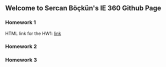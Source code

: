 ## Welcome to Sercan Böçkün's IE 360 Github Page


### Homework 1
HTML link for the HW1:
[link](https://github.com/BU-IE-360/spring22-sercanbockun/blob/gh-pages/HW1/HW1_html.html)
### Homework 2
### Homework 3

